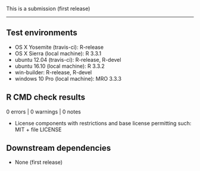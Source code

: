 This is a submission (first release)

---

## Test environments
* OS X Yosemite (travis-ci): R-release
* OS X Sierra (local machine): R 3.3.1
* ubuntu 12.04 (travis-ci): R-release, R-devel
* ubuntu 16.10 (local machine): R 3.3.2 
* win-builder: R-release, R-devel
* windows 10 Pro (local machine): MRO 3.3.3

## R CMD check results

0 errors | 0 warnings | 0 notes

* License components with restrictions and base license permitting such:
  MIT + file LICENSE
  
## Downstream dependencies

* None (first release)
